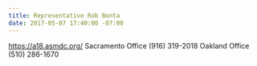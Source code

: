 ```yaml
---
title: Representative Rob Bonta
date: 2017-05-07 17:40:00 -07:00
---
```


https://a18.asmdc.org/
Sacramento Office
(916) 319-2018
Oakland Office
(510) 286-1670